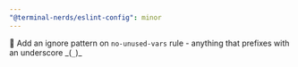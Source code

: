 ```yaml
---
"@terminal-nerds/eslint-config": minor
---
```


🔧 Add an ignore pattern on `no-unused-vars` rule - anything that prefixes with an underscore _(`_`)\_
